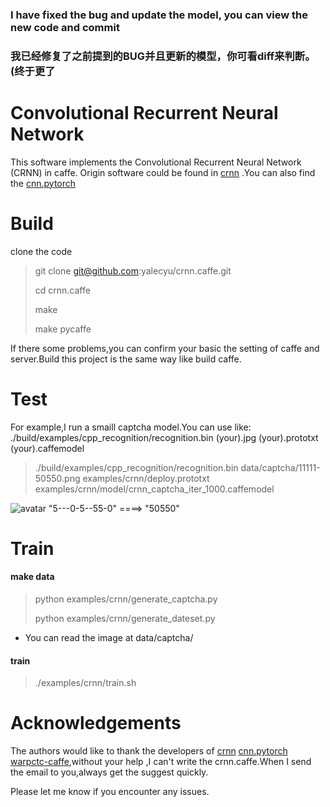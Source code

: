 ### I have fixed the bug and update the model, you can view the new code and commit
### 我已经修复了之前提到的BUG并且更新的模型，你可看diff来判断。(终于更了

# Convolutional Recurrent Neural Network

​This software implements the Convolutional Recurrent Neural Network (CRNN) in caffe. Origin software could be found in [crnn](https://github.com/bgshih/crnn) .You can also find the [cnn.pytorch](https://github.com/meijieru/crnn.pytorch) 

# Build

clone the code

> git clone git@github.com:yalecyu/crnn.caffe.git
>
> cd crnn.caffe
>
> make
> 
> make pycaffe

If there some problems,you can confirm your basic the setting of caffe and server.Build this project is the same way like build caffe.

# Test
For example,I run a smaill captcha model.You can use like: ./build/examples/cpp_recognition/recognition.bin (your).jpg (your).prototxt (your).caffemodel

> ./build/examples/cpp_recognition/recognition.bin data/captcha/11111-50550.png examples/crnn/deploy.prototxt examples/crnn/model/crnn_captcha_iter_1000.caffemodel 

![avatar](https://github.com/yalecyu/crnn.caffe/blob/master/data/captcha/11111-50550.png)
"5---0-5--55-0"   ====>    "50550"

# Train
#### make data
> python examples/crnn/generate_captcha.py
>
> python examples/crnn/generate_dateset.py


* You can read the image at data/captcha/ 

#### train
> ./examples/crnn/train.sh

# Acknowledgements

The authors would like to thank the developers of  [crnn](https://github.com/bgshih/crnn)  [cnn.pytorch](https://github.com/meijieru/crnn.pytorch)  [warpctc-caffe](https://github.com/xmfbit/warpctc-caffe),without your help ,I can't write the crnn.caffe.When I send the email to you,always get the suggest quickly.

Please let me know if you encounter any issues.
